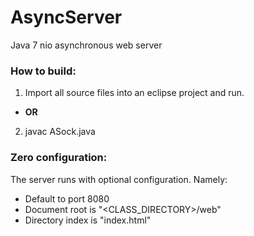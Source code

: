 AsyncServer
===========

Java 7 nio asynchronous web server


### How to build:
1. Import all source files into an eclipse project and run.
 + __OR__
2. javac ASock.java
  
### Zero configuration:
The server runs with optional configuration. Namely:
* Default to port 8080
* Document root is "<CLASS_DIRECTORY>/web"
* Directory index is "index.html"
